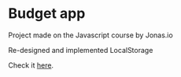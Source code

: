 # Budget app

Project made on the Javascript course by Jonas.io

Re-designed and implemented LocalStorage

Check it [here](https://fidalgodev.github.io/budgety).
